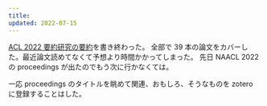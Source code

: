 ```yaml
---
title: 
updated: 2022-07-15
---
```


[ACL 2022 要約研究の要約](https://sotaro.io/posts/acl2022-summarization-papers)を書き終わった。
全部で 39 本の論文をカバーした。最近論文読めてなくて予想より時間かかってしまった。
先日 NAACL 2022 の proceedings が出たのでもう次に行かなくては。

一応 proceedings のタイトルを眺めて関連、おもしろ、そうなものを zotero に登録することはした。
